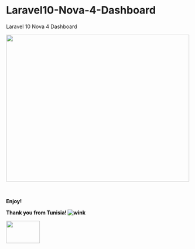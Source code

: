 # Laravel10-Nova-4-Dashboard
Laravel 10 Nova 4 Dashboard

<p><span style="color: #000000;"><strong> <img src="https://nova.laravel.com/img/laravel-nova-mockup-light.png" width="500" height="400" /></strong></span></p>

<p>&nbsp;</p>
<p><span style="color: #000000;"><strong>Enjoy!</strong></span></p>
<p><span style="color: #000000;"><strong>Thank you from Tunisia! <img src="https://html-online.com/editor/tiny4_9_11/plugins/emoticons/img/smiley-wink.gif" alt="wink" /></strong></span></p>
<p><span style="color: #000000;"><strong> <img src="https://upload.wikimedia.org/wikipedia/commons/thumb/5/56/Flag_of_Tunisia.png/1024px-Flag_of_Tunisia.png" width="92" height="61" /></strong></span></p>
<p>&nbsp;</p>
<p><strong>&nbsp;</strong></p>
